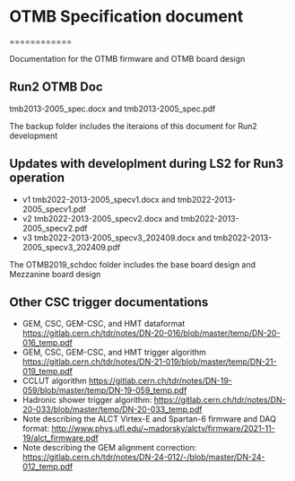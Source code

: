 # OTMB Specification document 
============

Documentation for the OTMB firmware and OTMB board design 

## Run2 OTMB Doc

tmb2013-2005_spec.docx and tmb2013-2005_spec.pdf

The backup folder includes the iteraions of this document for Run2 development 

## Updates with developlment during LS2 for Run3 operation 

 - v1 tmb2022-2013-2005_specv1.docx and tmb2022-2013-2005_specv1.pdf
 - v2 tmb2022-2013-2005_specv2.docx and tmb2022-2013-2005_specv2.pdf
 - v3 tmb2022-2013-2005_specv3_202409.docx and tmb2022-2013-2005_specv3_202409.pdf

 
 The OTMB2019_schdoc folder includes the base board design and Mezzanine board design 

## Other CSC trigger documentations
* GEM, CSC, GEM-CSC, and HMT dataformat https://gitlab.cern.ch/tdr/notes/DN-20-016/blob/master/temp/DN-20-016_temp.pdf
* GEM, CSC, GEM-CSC, and HMT trigger algorithm https://gitlab.cern.ch/tdr/notes/DN-21-019/blob/master/temp/DN-21-019_temp.pdf
* CCLUT algorithm https://gitlab.cern.ch/tdr/notes/DN-19-059/blob/master/temp/DN-19-059_temp.pdf
* Hadronic shower trigger algorithm: https://gitlab.cern.ch/tdr/notes/DN-20-033/blob/master/temp/DN-20-033_temp.pdf
* Note describing the ALCT Virtex-E and Spartan-6 firmware and DAQ format: http://www.phys.ufl.edu/~madorsky/alctv/firmware/2021-11-19/alct_firmware.pdf
* Note describing the GEM alignment correction: https://gitlab.cern.ch/tdr/notes/DN-24-012/-/blob/master/DN-24-012_temp.pdf

